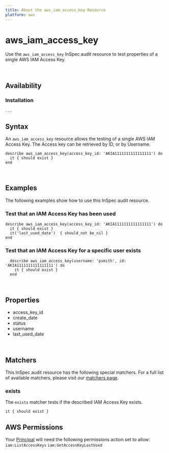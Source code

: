 ```yaml
---
title: About the aws_iam_access_key Resource
platform: aws
---
```


# aws\_iam\_access\_key

Use the `aws_iam_access_key` InSpec audit resource to test properties of a single AWS IAM Access Key.

<br>

## Availability

### Installation

    ...
    
## Syntax

An `aws_iam_access_key` resource allows the testing of a single AWS IAM Access Key. The Access key can be retrieved by ID, or by Username.

    describe aws_iam_access_key(access_key_id: 'AKIA1111111111111111') do
      it { should exist }
    end

<br>

## Examples

The following examples show how to use this InSpec audit resource.

### Test that an IAM Access Key has been used

    describe aws_iam_access_key(access_key_id: 'AKIA1111111111111111') do
      it { should exist }
      it('last_used_date')  { should_not be_nil }
    end

### Test that an IAM Access Key for a specific user exists

      describe aws_iam_access_key(username: 'psmith', id: 'AKIA1111111111111111') do
        it { should exist }
      end

<br>

## Properties

* access_key_id 
* create_date
* status
* username
* last_used_date

<br>

## Matchers

This InSpec audit resource has the following special matchers. For a full list of available matchers, please visit our [matchers page](https://www.inspec.io/docs/reference/matchers/).

### exists

The `exists` matcher tests if the described IAM Access Key exists.

    it { should exist }

## AWS Permissions

Your [Principal](https://docs.aws.amazon.com/IAM/latest/UserGuide/intro-structure.html#intro-structure-principal) will need the following permissions action set to allow: 
`iam:ListAccessKeys` 
`iam:GetAccessKeyLastUsed` 

